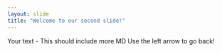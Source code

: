 ```yaml
---
layout: slide
title: "Welcome to our second slide!"
---
```

Your text - This should include more MD
Use the left arrow to go back!

